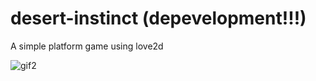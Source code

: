 # desert-instinct (depevelopment!!!)
A simple platform game using love2d



![gif2](https://github.com/caiopngoncalves/desert-instinct/assets/77169010/ee7d8cfd-5cb4-4574-b9fc-ebf4b6086474)
